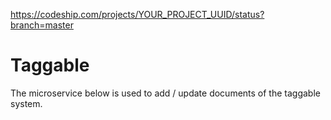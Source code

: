 
https://codeship.com/projects/YOUR_PROJECT_UUID/status?branch=master


# Taggable 

The microservice below is used to add / update documents of the taggable system. 
